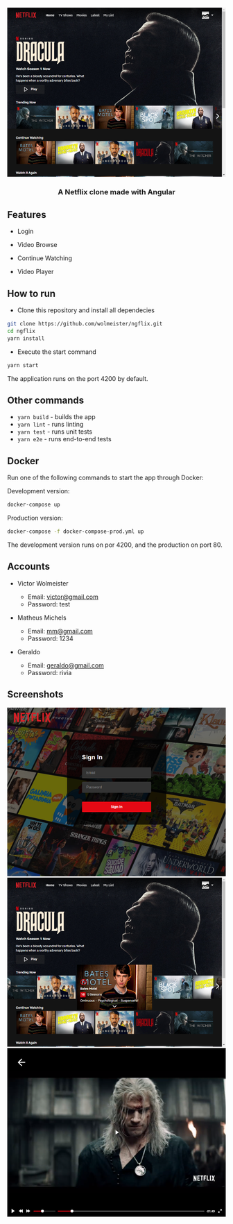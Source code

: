 ![Preview](https://github.com/wolmeister/ngflix/blob/master/docs/home.png)

<h3 align="center">
<b>A Netflix clone made with Angular</b>
<h3>

## Features

- Login

- Video Browse

- Continue Watching

- Video Player

## How to run

- Clone this repository and install all dependecies

```bash
git clone https://github.com/wolmeister/ngflix.git
cd ngflix
yarn install
```

- Execute the start command

```bash
yarn start
```

The application runs on the port 4200 by default.

## Other commands

- `yarn build` - builds the app
- `yarn lint` - runs linting
- `yarn test` - runs unit tests
- `yarn e2e` - runs end-to-end tests

## Docker

Run one of the following commands to start the app through Docker:

Development version:

```bash
docker-compose up
```

Production version:

```bash
docker-compose -f docker-compose-prod.yml up
```

The development version runs on por 4200, and the production on port 80.

## Accounts

- Victor Wolmeister

  - Email: victor@gmail.com
  - Password: test

- Matheus Michels

  - Email: mm@gmail.com
  - Password: 1234

- Geraldo
  - Email: geraldo@gmail.com
  - Password: rivia

## Screenshots

![Login](https://github.com/wolmeister/ngflix/blob/master/docs/login.png)
![Hover](https://github.com/wolmeister/ngflix/blob/master/docs/hover.png)
![Player](https://github.com/wolmeister/ngflix/blob/master/docs/player.png)
